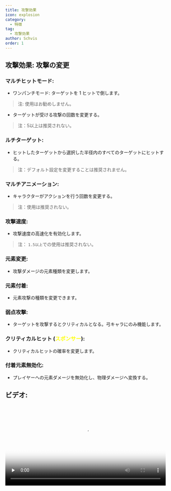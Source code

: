 ```yaml
---
title: 攻撃効果
icon: explosion
category:
  - 特徴
tag:
  - 攻撃効果
author: Schvis
order: 1
---
```


## 攻撃効果: 攻撃の変更

### マルチヒットモード:
- ワンパンチモード: ターゲットを 1 ヒットで倒します。
> 注: 使用はお勧めしません。
- ターゲットが受ける攻撃の回数を変更する。
> 注：5以上は推奨されない。
### ルチターゲット:
- ヒットしたターゲットから選択した半径内のすべてのターゲットにヒットする。
> 注：デフォルト設定を変更することは推奨されません。
### マルチアニメーション:
- キャラクターがアクションを行う回数を変更する。
> 注：使用は推奨されない。
### 攻撃速度:
- 攻撃速度の高速化を有効化します。
> 注： `1.5以上`での使用は推奨されない。
### 元素変更:
- 攻撃ダメージの元素種類を変更します。
### 元素付着:
- 元素攻撃の種類を変更できます。
### 弱点攻撃:
- ターゲットを攻撃するとクリティカルとなる。弓キャラにのみ機能します。
### クリティカルヒット (<span style='color:yellow;'>スポンサー</span>):
- クリティカルヒットの確率を変更します。
### 付着元素無効化:
- プレイヤーへの元素ダメージを無効化し、物理ダメージへ変換する。

## ビデオ:

<video controls preload="none" width="100%" poster="https://nextcloud.atruicardona.xyz/s/4rRZ3mQoxsnfMQy/preview"><source src="https://nextcloud.atruicardona.xyz/s/4rRZ3mQoxsnfMQy/download" type="video/mp4"></video>
